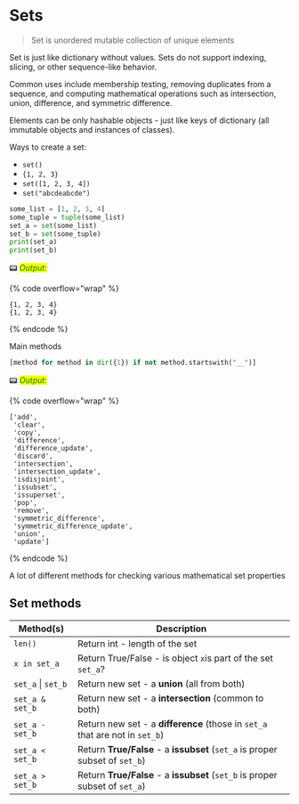 # Sets

>  Set is unordered mutable collection of unique elements

Set is just like dictionary without values. Sets do not support indexing, slicing, or other sequence-like behavior.

Common uses include membership testing, removing duplicates from a sequence, and computing mathematical operations such as intersection, union, difference, and symmetric difference.

Elements can be only hashable objects - just like keys of dictionary (all immutable objects and instances of classes).

Ways to create a set:
* ```set()```
* ```{1, 2, 3}```
* ```set([1, 2, 3, 4])```
* ```set("abcdeabcde")```


```python
some_list = [1, 2, 3, 4]
some_tuple = tuple(some_list)
set_a = set(some_list)
set_b = set(some_tuple)
print(set_a)
print(set_b)
```

📟 _<mark style="color:green;">Output:</mark>_

{% code overflow="wrap" %}
```
{1, 2, 3, 4}
{1, 2, 3, 4}
```
{% endcode %}



Main methods


```python
[method for method in dir({1}) if not method.startswith("__")]
```




📟 _<mark style="color:green;">Output:</mark>_

{% code overflow="wrap" %}
```
['add',
 'clear',
 'copy',
 'difference',
 'difference_update',
 'discard',
 'intersection',
 'intersection_update',
 'isdisjoint',
 'issubset',
 'issuperset',
 'pop',
 'remove',
 'symmetric_difference',
 'symmetric_difference_update',
 'union',
 'update']
```
{% endcode %}




A lot of different methods for checking various mathematical set properties

## Set methods

| Method(s)               |  Description                                                                              |
|-------------------------|-------------------------------------------------------------------------------------------|
| ```len()```         | Return int - length of the set
| ```x in set_a```    | Return True/False - is object ```x```is part of the set ```set_a```?
| ```set_a``` &#124;  ```set_b``` | Return new set - a **union** (all from both)
| ```set_a & set_b``` | Return new set - a **intersection** (common to both)
| ```set_a - set_b``` | Return new set - a **difference** (those in ```set_a``` that are not in ```set_b```)
| ```set_a < set_b``` | Return **True/False** - a **issubset** (```set_a``` is proper subset of ```set_b```)
| ```set_a > set_b``` | Return **True/False** - a **issubset** (```set_b``` is proper subset of ```set_a```)